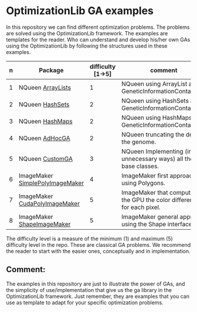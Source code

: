 # OptimizationLib GA examples
In this repository we can find different optimization problems. The problems are solved using the OptimizationLib framework. 
The examples are templates for the reader. Who can understand and develop his/her own GAs using the 
OptimizationLib by following the structures used in these examples. 

| n | Package                                                                                                                                                                  | difficulty [1&rarr;5] | comment                                                                  |
|---|--------------------------------------------------------------------------------------------------------------------------------------------------------------------------|-----------------------|--------------------------------------------------------------------------|
| 1 | NQueen [ArrayLists](https://github.com/SergioOyaga/GeneticAlgorithmExamples/tree/master/src/main/java/org/soyaga/examples/NQueenProblem/SimpleGAs/ArrayLists)            | 1                     | NQueen using ArrayList as GeneticInformationContainers.                  |
| 2 | NQueen [HashSets](https://github.com/SergioOyaga/GeneticAlgorithmExamples/tree/master/src/main/java/org/soyaga/examples/NQueenProblem/SimpleGAs/HashSets)                | 2                     | NQueen using HashSets as GeneticInformationContainers.                   |
| 3 | NQueen [HashMaps](https://github.com/SergioOyaga/GeneticAlgorithmExamples/tree/master/src/main/java/org/soyaga/examples/NQueenProblem/SimpleGAs/HashMaps)                | 2                     | NQueen using HashMaps as GeneticInformationContainers.                   |
| 4 | NQueen [AdHocGA](https://github.com/SergioOyaga/GeneticAlgorithmExamples/tree/master/src/main/java/org/soyaga/examples/NQueenProblem/AdHocGA)                            | 2                     | NQueen truncating the dept of the genome.                                |
| 5 | NQueen [CustomGA](https://github.com/SergioOyaga/GeneticAlgorithmExamples/tree/master/src/main/java/org/soyaga/examples/NQueenProblem/CustomGA)                          | 3                     | NQueen Implementing (in unnecessary ways) all the GA base classes.       |
| 6 | ImageMaker [SimplePolyImageMaker](https://github.com/SergioOyaga/GeneticAlgorithmExamples/tree/master/src/main/java/org/soyaga/examples/ImageMaker/SimplePolyImageMaker) | 4                     | ImageMaker first approach, using Polygons.                               |
| 7 | ImageMaker [CudaPolyImageMaker](https://github.com/SergioOyaga/GeneticAlgorithmExamples/tree/master/src/main/java/org/soyaga/examples/ImageMaker/CudaPolyImageMaker)     | 5                     | ImageMaker that computes in the GPU the color difference for each pixel. |
| 8 | ImageMaker [ShapeImageMaker](https://github.com/SergioOyaga/GeneticAlgorithmExamples/tree/master/src/main/java/org/soyaga/examples/ImageMaker/ShapeImageMaker)           | 5                     | ImageMaker general approach using the Shape interface.                   |

The difficulty level is a measure of the minimum (1) and maximum (5) difficulty level in the repo. These are classical GA 
problems. We recommend the reader to start with the easier ones, conceptually and in implementation.

## Comment:
The examples in this repository are just to illustrate the power of GAs, and the simplicity of use/implementation
that give us the ga library in the OptimizationLib framework. Just remember, they are examples that you can 
use as template to adapt for your specific optimization problems. 